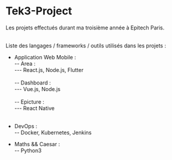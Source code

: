 # Tek3-Project
Les projets effectués durant ma troisième année à Epitech Paris.</br>

</br>
Liste des langages / frameworks / outils utilisés dans les projets :</br>

 - Application Web Mobile :</br>
 -- Area :</br>
 --- React.js, Node.js, Flutter</br></br>
 -- Dashboard :</br>
 --- Vue.js, Node.js</br></br>
 -- Epicture :</br>
 --- React Native </br></br>

 - DevOps :</br>
 -- Docker, Kubernetes, Jenkins </br>

 - Maths && Caesar :</br>
 -- Python3</br>
